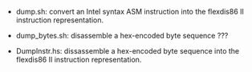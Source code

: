- dump.sh: convert an Intel syntax ASM instruction into the flexdis86
  II instruction representation.

- dump_bytes.sh: disassemble a hex-encoded byte sequence ???

- DumpInstr.hs: dissassemble a hex-encoded byte sequence into the
  flexdis86 II instruction representation.
